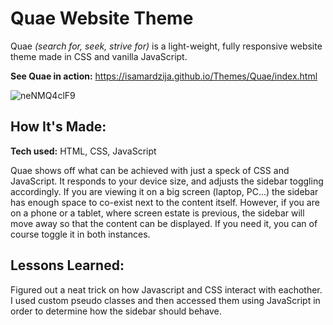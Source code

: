 # Quae Website Theme
Quae *(search for, seek, strive for)* is a light-weight, fully responsive website theme made in CSS and vanilla JavaScript.

**See Quae in action:** https://isamardzija.github.io/Themes/Quae/index.html

![neNMQ4clF9](https://user-images.githubusercontent.com/74252988/187767452-7fd5ff33-0528-47df-9bf6-b79c8312ede3.gif)

## How It's Made:


**Tech used:** HTML, CSS, JavaScript

Quae shows off what can be achieved with just a speck of CSS and JavaScript. It responds to your device size, and adjusts the sidebar toggling accordingly. If you are viewing it on a big screen (laptop, PC...) the sidebar has enough space to co-exist next to the content itself. However, if you are on a phone or a tablet, where screen estate is previous, the sidebar will move away so that the content can be displayed. If you need it, you can of course toggle it in both instances.

## Lessons Learned:

Figured out a neat trick on how Javascript and CSS interact with eachother. I used custom pseudo classes and then accessed them using JavaScript in order to determine how the sidebar should behave.




